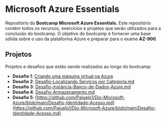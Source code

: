 # Microsoft Azure Essentials

Repositório do **Bootcamp Microsoft Azure Essentials.** Este repositório contém todos os recursos, exercícios e projetos que serão utilizados para a conclusão do bootcamp. O objetivo do bootcamp é fornecer uma base sólida sobre o uso da plataforma Azure e preparar para o exame **AZ-900**.

## Projetos

Projetos e desafios que estão sendo realizados ao longo do bootcamp:

- **Desafio 1**: [Criando uma máquina virtual na Azure](./Desafio-Máquinas-Virtuais-Azure.md)
- **Desafio 2**: [Desafio-Localizando Serviços por Categoria.md](https://github.com/Pajuelo1/Dio-Microsoft-Azure/blob/main/Desafio-Localizando%20Servi%C3%A7os%20por%20Categoria.md)
- **Desafio 3**: [Desafio-instância-Banco-de-Dados-Azure.md](https://github.com/Pajuelo1/Dio-Microsoft-Azure/blob/main/Desafio-inst%C3%A2ncia-Banco-de-Dados-Azure.md)
- **Desafio 4**: [Desafio-Armazenamento.md](https://github.com/Pajuelo1/Dio-Microsoft-Azure/blob/main/Desafio-Armazenamento.md)
- **Desafio 5**: [https://github.com/Pajuelo1/Dio-Microsoft-Azure/blob/main/Desafio-Identidade-Acesso.md](https://github.com/Pajuelo1/Dio-Microsoft-Azure/blob/main/Desafio-Identidade-Acesso.md)




